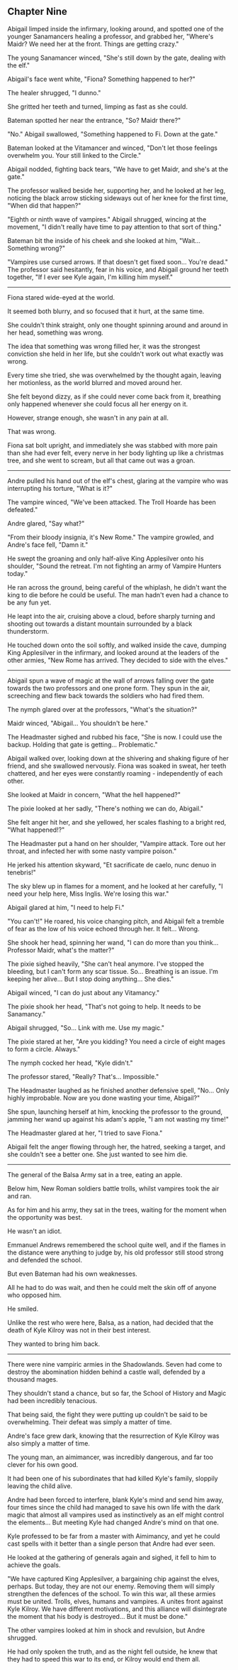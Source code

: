 ## Chapter Nine
Abigail limped inside the infirmary, looking around, and spotted one of the younger Sanamancers healing a professor, and grabbed her, "Where's Maidr? We need her at the front. Things are getting crazy."

The young Sanamancer winced, "She's still down by the gate, dealing with the elf."

Abigail's face went white, "Fiona? Something happened to her?"

The healer shrugged, "I dunno."

She gritted her teeth and turned, limping as fast as she could.

Bateman spotted her near the entrance, "So? Maidr there?"

"No." Abigail swallowed, "Something happened to Fi. Down at the gate."

Bateman looked at the Vitamancer and winced, "Don't let those feelings overwhelm you. Your still linked to the Circle."

Abigail nodded, fighting back tears, "We have to get Maidr, and she's at the gate."

The professor walked beside her, supporting her, and he looked at her leg, noticing the black arrow sticking sideways out of her knee for the first time, "When did that happen?"

"Eighth or ninth wave of vampires." Abigail shrugged, wincing at the movement, "I didn't really have time to pay attention to that sort of thing."

Bateman bit the inside of his cheek and she looked at him, "Wait… Something wrong?"

"Vampires use cursed arrows. If that doesn't get fixed soon… You're dead." The professor said hesitantly, fear in his voice, and Abigail ground her teeth together, "If I ever see Kyle again, I'm killing him myself."

---

Fiona stared wide-eyed at the world.

It seemed both blurry, and so focused that it hurt, at the same time.

She couldn't think straight, only one thought spinning around and around in her head, something was wrong.

The idea that something was wrong filled her, it was the strongest conviction she held in her life, but she couldn't work out what exactly was wrong.

Every time she tried, she was overwhelmed by the thought again, leaving her motionless, as the world blurred and moved around her.

She felt beyond dizzy, as if she could never come back from it, breathing only happened whenever she could focus all her energy on it.

However, strange enough, she wasn't in any pain at all.

That was wrong.

Fiona sat bolt upright, and immediately she was stabbed with more pain than she had ever felt, every nerve in her body lighting up like a christmas tree, and she went to scream, but all that came out was a groan.

---

Andre pulled his hand out of the elf's chest, glaring at the vampire who was interrupting his torture, "What is it?"

The vampire winced, "We've been attacked. The Troll Hoarde has been defeated."

Andre glared, "Say what?"

"From their bloody insignia, it's New Rome." The vampire growled, and Andre's face fell, "Damn it."

He swept the groaning and only half-alive King Applesilver onto his shoulder, "Sound the retreat. I'm not fighting an army of Vampire Hunters today."

He ran across the ground, being careful of the whiplash, he didn't want the king to die before he could be useful. The man hadn't even had a chance to be any fun yet.

He leapt into the air, cruising above a cloud, before sharply turning and shooting out towards a distant mountain surrounded by a black thunderstorm.

He touched down onto the soil softly, and walked inside the cave, dumping King Applesilver in the infirmary, and looked around at the leaders of the other armies, "New Rome has arrived. They decided to side with the elves."

---

Abigail spun a wave of magic at the wall of arrows falling over the gate towards the two professors and one prone form. They spun in the air, screeching and flew back towards the soldiers who had fired them.

The nymph glared over at the professors, "What's the situation?"

Maidr winced, "Abigail… You shouldn't be here."

The Headmaster sighed and rubbed his face, "She is now. I could use the backup. Holding that gate is getting… Problematic."

Abigail walked over, looking down at the shivering and shaking figure of her friend, and she swallowed nervously. Fiona was soaked in sweat, her teeth chattered, and her eyes were constantly roaming - independently of each other.

She looked at Maidr in concern, "What the hell happened?"

The pixie looked at her sadly, "There's nothing we can do, Abigail."

She felt anger hit her, and she yellowed, her scales flashing to a bright red, "What happened!?"

The Headmaster put a hand on her shoulder, "Vampire attack. Tore out her throat, and infected her with some nasty vampire poison."

He jerked his attention skyward, "Et sacrificate de caelo, nunc denuo in tenebris!"

The sky blew up in flames for a moment, and he looked at her carefully, "I need your help here, Miss Inglis. We're losing this war."

Abigail glared at him, "I need to help Fi."

"You can't!" He roared, his voice changing pitch, and Abigail felt a tremble of fear as the low of his voice echoed through her. It felt… Wrong.

She shook her head, spinning her wand, "I can do more than you think… Professor Maidr, what's the matter?"

The pixie sighed heavily, "She can't heal anymore. I've stopped the bleeding, but I can't form any scar tissue. So… Breathing is an issue. I'm keeping her alive… But I stop doing anything… She dies."

Abigail winced, "I can do just about any Vitamancy."

The pixie shook her head, "That's not going to help. It needs to be Sanamancy."

Abigail shrugged, "So… Link with me. Use my magic."

The pixie stared at her, "Are you kidding? You need a circle of eight mages to form a circle. Always."

The nymph cocked her head, "Kyle didn't."

The professor stared, "Really? That's… Impossible."

The Headmaster laughed as he finished another defensive spell, "No… Only highly improbable. Now are you done wasting your time, Abigail?"

She spun, launching herself at him, knocking the professor to the ground, jamming her wand up against his adam's apple, "I am not wasting my time!"

The Headmaster glared at her, "I tried to save Fiona."

Abigail felt the anger flowing through her, the hatred, seeking a target, and she couldn't see a better one. She just wanted to see him die.

---

The general of the Balsa Army sat in a tree, eating an apple. 

Below him, New Roman soldiers battle trolls, whilst vampires took the air and ran.

As for him and his army, they sat in the trees, waiting for the moment when the opportunity was best.

He wasn't an idiot.

Emmanuel Andrews remembered the school quite well, and if the flames in the distance were anything to judge by, his old professor still stood strong and defended the school.

But even Bateman had his own weaknesses.

All he had to do was wait, and then he could melt the skin off of anyone who opposed him.

He smiled.

Unlike the rest who were here, Balsa, as a nation, had decided that the death of Kyle Kilroy was not in their best interest.

They wanted to bring him back.

---

There were nine vampiric armies in the Shadowlands. Seven had come to destroy the abomination hidden behind a castle wall, defended by a thousand mages.

They shouldn't stand a chance, but so far, the School of History and Magic had been incredibly tenacious.

That being said, the fight they were putting up couldn't be said to be overwhelming. Their defeat was simply a matter of time.

Andre's face grew dark, knowing that the resurrection of Kyle Kilroy was also simply a matter of time.

The young man, an aimimancer, was incredibly dangerous, and far too clever for his own good.

It had been one of his subordinates that had killed Kyle's family, sloppily leaving the child alive.

Andre had been forced to interfere, blank Kyle's mind and send him away, four times since the child had managed to save his own life with the dark magic that almost all vampires used as instinctively as an elf might control the elements... But meeting Kyle had changed Andre's mind on that one.

Kyle professed to be far from a master with Aimimancy, and yet he could cast spells with it better than a single person that Andre had ever seen.

He looked at the gathering of generals again and sighed, it fell to him to achieve the goals.

"We have captured King Applesilver, a bargaining chip against the elves, perhaps. But today, they are not our enemy. Removing them will simply strengthen the defences of the school. To win this war, all these armies must be united. Trolls, elves, humans and vampires. A unites front against Kyle Kilroy. We have different motivations, and this alliance will disintegrate the moment that his body is destroyed... But it must be done."

The other vampires looked at him in shock and revulsion, but Andre shrugged.

He had only spoken the truth, and as the night fell outside, he knew that they had to speed this war to its end, or Kilroy would end them all.

